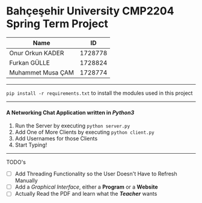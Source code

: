# Bahçeşehir University CMP2204 Spring Term Project

| Name | ID |
| ---- | --- |
| Onur Orkun KADER | 1728778 |
| Furkan GÜLLE | 1728824 |
| Muhammet Musa ÇAM | 1728774 |
___
`pip install -r requirements.txt` to install the modules used in this project
___

#### A Networking Chat Application written in _*Python3*_
1. Run the Server by executing `python server.py`
2. Add One of More Clients by executing `python client.py`
3. Add Usernames for those Clients
4. Start Typing!

___

TODO's

- [ ] Add Threading Functionality so the User Doesn't Have to Refresh Manually
- [ ] Add a *Graphical Interface*, either a **Program** or a **Website**
- [ ] Actually Read the PDF and learn what the _**Teacher**_ wants
